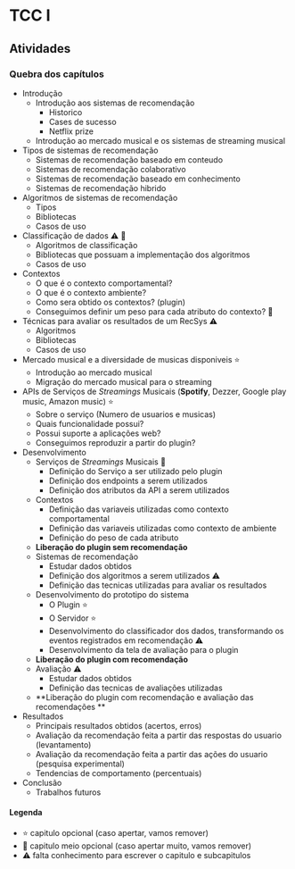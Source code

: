 # TCC I

## Atividades

### Quebra dos capítulos

- Introdução
  - Introdução aos sistemas de recomendação
    - Historico
    - Cases de sucesso
    - Netflix prize
  - Introdução ao mercado musical e os sistemas de streaming musical
- Tipos de sistemas de recomendação
  - Sistemas de recomendação baseado em conteudo
  - Sistemas de recomendação colaborativo
  - Sistemas de recomendação baseado em conhecimento
  - Sistemas de recomendação hibrido
- Algoritmos de sistemas de recomendação
  - Tipos
  - Bibliotecas
  - Casos de uso
- Classificação de dados :warning: :star2:
  - Algoritmos de classificação
  - Bibliotecas que possuam a implementação dos algoritmos
  - Casos de uso
- Contextos
  - O que é o contexto comportamental?
  - O que é o contexto ambiente?
  - Como sera obtido os contextos? (plugin)
  - Conseguimos definir um peso para cada atributo do contexto? :star2:
- Técnicas para avaliar os  resultados de um RecSys :warning:
  - Algoritmos
  - Bibliotecas
  - Casos de uso
- Mercado musical e a diversidade de musicas disponiveis :star:
  - Introdução ao mercado musical
  - Migração do mercado musical para o streaming
- APIs de Serviços de *Streamings* Musicais (**Spotify**, Dezzer, Google play music, Amazon music) :star:
  - Sobre o serviço (Numero de usuarios e musicas)
  - Quais funcionalidade possui?
  - Possui suporte a aplicações web?
  - Conseguimos reproduzir a partir do plugin?
- Desenvolvimento
  - Serviços de *Streamings* Musicais :star2:
    - Definição do Serviço a ser utilizado pelo plugin
    - Definição dos endpoints a serem utilizados
    - Definição dos atributos da API a serem utilizados
  - Contextos
    - Definição das variaveis utilizadas como contexto comportamental
    - Definição das variaveis utilizadas como contexto de ambiente
    - Definição do peso de cada atributo
  - **Liberação do plugin sem recomendação**
  - Sistemas de recomendação
    - Estudar dados obtidos
    - Definição dos algoritmos a serem utilizados :warning:
    - Definição das tecnicas utilizadas para avaliar os resultados
  - Desenvolvimento do prototipo do sistema
    - O Plugin :star:
    - O Servidor :star:
    - Desenvolvimento do classificador dos dados, transformando os eventos registrados em recomendação :warning:
    - Desenvolvimento da tela de avaliação para o plugin
  - **Liberação do plugin com recomendação**
  - Avaliação :warning:
    - Estudar dados obtidos
    - Definição das tecnicas de avaliações utilizadas
  - **Liberação do plugin com recomendação e avaliação das recomendações **
- Resultados
  - Principais resultados obtidos (acertos, erros)
  - Avaliação da recomendação feita a partir das respostas do usuario (levantamento)
  - Avaliação da recomendação feita a partir das ações do usuario (pesquisa experimental)
  - Tendencias de comportamento (percentuais)
- Conclusão
  - Trabalhos futuros

#### Legenda

- :star: capitulo opcional (caso apertar, vamos remover)
- :star2: capitulo meio opcional (caso apertar muito, vamos remover)
- :warning: falta conhecimento para escrever o capitulo e subcapitulos